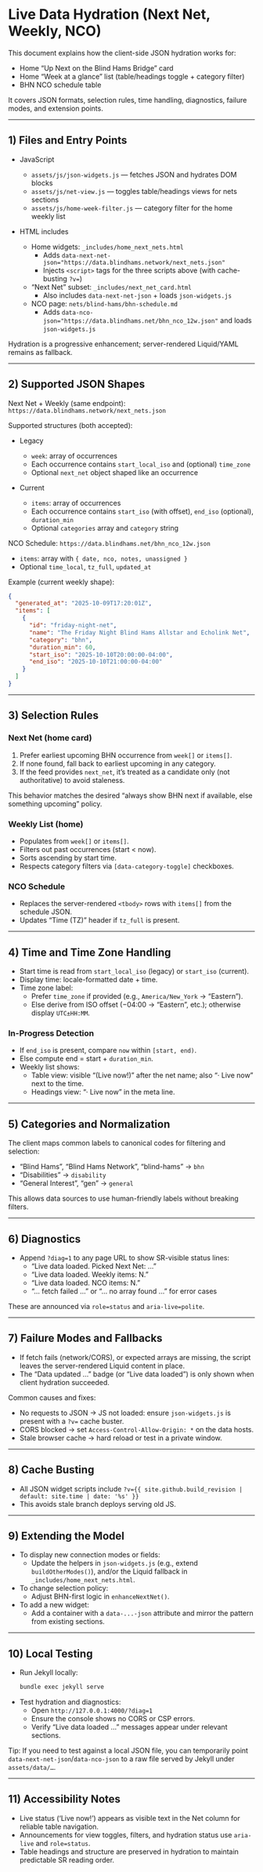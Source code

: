 # Live Data Hydration (Next Net, Weekly, NCO)

This document explains how the client-side JSON hydration works for:

- Home “Up Next on the Blind Hams Bridge” card
- Home “Week at a glance” list (table/headings toggle + category filter)
- BHN NCO schedule table

It covers JSON formats, selection rules, time handling, diagnostics, failure modes, and extension points.

---

## 1) Files and Entry Points

- JavaScript
  - `assets/js/json-widgets.js` — fetches JSON and hydrates DOM blocks
  - `assets/js/net-view.js` — toggles table/headings views for nets sections
  - `assets/js/home-week-filter.js` — category filter for the home weekly list

- HTML includes
  - Home widgets: `_includes/home_next_nets.html`
    - Adds `data-next-net-json="https://data.blindhams.network/next_nets.json"`
    - Injects `<script>` tags for the three scripts above (with cache-busting `?v=`)
  - “Next Net” subset: `_includes/next_net_card.html`
    - Also includes `data-next-net-json` + loads `json-widgets.js`
  - NCO page: `nets/blind-hams/bhn-schedule.md`
    - Adds `data-nco-json="https://data.blindhams.net/bhn_nco_12w.json"` and loads `json-widgets.js`

Hydration is a progressive enhancement; server-rendered Liquid/YAML remains as fallback.

---

## 2) Supported JSON Shapes

Next Net + Weekly (same endpoint): `https://data.blindhams.network/next_nets.json`

Supported structures (both accepted):

- Legacy
  - `week`: array of occurrences
  - Each occurrence contains `start_local_iso` and (optional) `time_zone`
  - Optional `next_net` object shaped like an occurrence

- Current
  - `items`: array of occurrences
  - Each occurrence contains `start_iso` (with offset), `end_iso` (optional), `duration_min`
  - Optional `categories` array and `category` string

NCO Schedule: `https://data.blindhams.net/bhn_nco_12w.json`

- `items`: array with `{ date, nco, notes, unassigned }`
- Optional `time_local`, `tz_full`, `updated_at`

Example (current weekly shape):

```json
{
  "generated_at": "2025-10-09T17:20:01Z",
  "items": [
    {
      "id": "friday-night-net",
      "name": "The Friday Night Blind Hams Allstar and Echolink Net",
      "category": "bhn",
      "duration_min": 60,
      "start_iso": "2025-10-10T20:00:00-04:00",
      "end_iso": "2025-10-10T21:00:00-04:00"
    }
  ]
}
```

---

## 3) Selection Rules

### Next Net (home card)

1) Prefer earliest upcoming BHN occurrence from `week[]` or `items[]`.
2) If none found, fall back to earliest upcoming in any category.
3) If the feed provides `next_net`, it’s treated as a candidate only (not authoritative) to avoid staleness.

This behavior matches the desired “always show BHN next if available, else something upcoming” policy.

### Weekly List (home)

- Populates from `week[]` or `items[]`.
- Filters out past occurrences (start < now).
- Sorts ascending by start time.
- Respects category filters via `[data-category-toggle]` checkboxes.

### NCO Schedule

- Replaces the server-rendered `<tbody>` rows with `items[]` from the schedule JSON.
- Updates “Time (TZ)” header if `tz_full` is present.

---

## 4) Time and Time Zone Handling

- Start time is read from `start_local_iso` (legacy) or `start_iso` (current).
- Display time: locale-formatted date + time.
- Time zone label:
  - Prefer `time_zone` if provided (e.g., `America/New_York` → “Eastern”).
  - Else derive from ISO offset (−04:00 → “Eastern”, etc.); otherwise display `UTC±HH:MM`.

### In-Progress Detection

- If `end_iso` is present, compare `now` within `[start, end)`.
- Else compute end = start + `duration_min`.
- Weekly list shows:
  - Table view: visible “(Live now!)” after the net name; also “· Live now” next to the time.
  - Headings view: “· Live now” in the meta line.

---

## 5) Categories and Normalization

The client maps common labels to canonical codes for filtering and selection:

- “Blind Hams”, “Blind Hams Network”, “blind-hams” → `bhn`
- “Disabilities” → `disability`
- “General Interest”, “gen” → `general`

This allows data sources to use human-friendly labels without breaking filters.

---

## 6) Diagnostics

- Append `?diag=1` to any page URL to show SR-visible status lines:
  - “Live data loaded. Picked Next Net: …”
  - “Live data loaded. Weekly items: N.”
  - “Live data loaded. NCO items: N.”
  - “… fetch failed …” or “… no array found …” for error cases

These are announced via `role=status` and `aria-live=polite`.

---

## 7) Failure Modes and Fallbacks

- If fetch fails (network/CORS), or expected arrays are missing, the script leaves the server-rendered Liquid content in place.
- The “Data updated …” badge (or “Live data loaded”) is only shown when client hydration succeeded.

Common causes and fixes:

- No requests to JSON → JS not loaded: ensure `json-widgets.js` is present with a `?v=` cache buster.
- CORS blocked → set `Access-Control-Allow-Origin: *` on the data hosts.
- Stale browser cache → hard reload or test in a private window.

---

## 8) Cache Busting

- All JSON widget scripts include `?v={{ site.github.build_revision | default: site.time | date: '%s' }}`
- This avoids stale branch deploys serving old JS.

---

## 9) Extending the Model

- To display new connection modes or fields:
  - Update the helpers in `json-widgets.js` (e.g., extend `buildOtherModes()`), and/or the Liquid fallback in `_includes/home_next_nets.html`.
- To change selection policy:
  - Adjust BHN-first logic in `enhanceNextNet()`.
- To add a new widget:
  - Add a container with a `data-...-json` attribute and mirror the pattern from existing sections.

---

## 10) Local Testing

- Run Jekyll locally:
  ```bash
  bundle exec jekyll serve
  ```
- Test hydration and diagnostics:
  - Open `http://127.0.0.1:4000/?diag=1`
  - Ensure the console shows no CORS or CSP errors.
  - Verify “Live data loaded …” messages appear under relevant sections.

Tip: If you need to test against a local JSON file, you can temporarily point `data-next-net-json`/`data-nco-json` to a raw file served by Jekyll under `assets/data/…`.

---

## 11) Accessibility Notes

- Live status (‘Live now!’) appears as visible text in the Net column for reliable table navigation.
- Announcements for view toggles, filters, and hydration status use `aria-live` and `role=status`.
- Table headings and structure are preserved in hydration to maintain predictable SR reading order.

